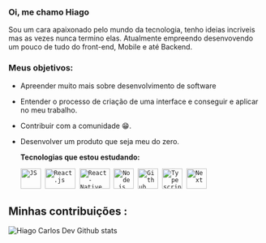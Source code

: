 ### Oi, me chamo Hiago

Sou um cara apaixonado pelo mundo da tecnologia, tenho ideias incriveis mas as vezes nunca termino elas. Atualmente empreendo desenvovendo um pouco de tudo do front-end, Mobile e até Backend.

### Meus objetivos:

-   Apreender muito mais sobre desenvolvimento de software
-   Entender o processo de criação de uma interface e conseguir e aplicar no meu trabalho.
-   Contribuir com a comunidade 😁.
-   Desenvolver um produto que seja meu do zero.


    **Tecnologias que estou estudando:**
    <p align="left">
      <code><img src="https://user-images.githubusercontent.com/51785898/91357834-3eb8df00-e7c8-11ea-9936-0ce666ac2a11.png" alt="JS" width="40" height="40"/></code>&nbsp;
      <code><img src="https://user-images.githubusercontent.com/51785898/91357843-411b3900-e7c8-11ea-8161-3e8191a6cde2.png" alt="React.js" width="60" height="40" /></code>&nbsp;
    <code><img src="https://user-images.githubusercontent.com/51785898/91357845-424c6600-e7c8-11ea-9457-53c06cf3b6ed.png" alt="React-Native" width="60" height="40" /></code>&nbsp;
    <code><img src="https://user-images.githubusercontent.com/51785898/91357850-44162980-e7c8-11ea-966c-a7ebaba08ba3.png" alt="Node.js" width="40" height="40"/></code>&nbsp;
    <code><img src="https://user-images.githubusercontent.com/51785898/91358353-0cf44800-e7c9-11ea-9a54-0a988aa2837c.png" alt="Github" width="40" height="40"/></code>&nbsp;
    <code><img src="https://user-images.githubusercontent.com/51785898/91358426-3319e800-e7c9-11ea-9df0-b5a207cecfce.png" alt="Typescript" width="40" height="40"/></code>&nbsp;
    <code><img src="https://camo.githubusercontent.com/92ec9eb7eeab7db4f5919e3205918918c42e6772562afb4112a2909c1aaaa875/68747470733a2f2f6173736574732e76657263656c2e636f6d2f696d6167652f75706c6f61642f76313630373535343338352f7265706f7369746f726965732f6e6578742d6a732f6e6578742d6c6f676f2e706e67" alt="Next" width="40" height="40"/></code>&nbsp;
    </p>

## Minhas contribuições :

![Hiago Carlos Dev Github stats](https://github-readme-stats.vercel.app/api?username=HiagoScierry&show_icons=true&theme=dracula)
